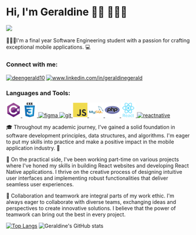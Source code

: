 <h1>Hi, I'm Geraldine 👋🏾 👩🏾‍💻</h1>
<img src='https://github.com/CodesByDine/CodesByDine/assets/91410767/a85919f0-6b36-43f9-882c-b69418da7ecb' />

<p>👩🏽‍💻I'm a final year Software Engineering student with a passion for crafting exceptional mobile applications. 💻 </br>

<h3 align="left">Connect with me:</h3>
<p align="left">
<a href="https://twitter.com/deengerald10" target="blank"><img align="center" src="https://raw.githubusercontent.com/rahuldkjain/github-profile-readme-generator/master/src/images/icons/Social/twitter.svg" alt="deengerald10" height="30" width="40" /></a>
<a href="https://linkedin.com/in/www.linkedin.com/in/geraldinegerald" target="blank"><img align="center" src="https://raw.githubusercontent.com/rahuldkjain/github-profile-readme-generator/master/src/images/icons/Social/linked-in-alt.svg" alt="www.linkedin.com/in/geraldinegerald" height="30" width="40" /></a>
</p>

<h3 align="left">Languages and Tools:</h3>
<p align="left"> <a href="https://www.w3schools.com/cs/" target="_blank" rel="noreferrer"> <img src="https://raw.githubusercontent.com/devicons/devicon/master/icons/csharp/csharp-original.svg" alt="csharp" width="40" height="40"/> </a> <a href="https://www.w3schools.com/css/" target="_blank" rel="noreferrer"> <img src="https://raw.githubusercontent.com/devicons/devicon/master/icons/css3/css3-original-wordmark.svg" alt="css3" width="40" height="40"/> </a> <a href="https://www.figma.com/" target="_blank" rel="noreferrer"> <img src="https://www.vectorlogo.zone/logos/figma/figma-icon.svg" alt="figma" width="40" height="40"/> </a> <a href="https://git-scm.com/" target="_blank" rel="noreferrer"> <img src="https://www.vectorlogo.zone/logos/git-scm/git-scm-icon.svg" alt="git" width="40" height="40"/> </a> <a href="https://developer.mozilla.org/en-US/docs/Web/JavaScript" target="_blank" rel="noreferrer"> <img src="https://raw.githubusercontent.com/devicons/devicon/master/icons/javascript/javascript-original.svg" alt="javascript" width="40" height="40"/> </a> <a href="https://www.mysql.com/" target="_blank" rel="noreferrer"> <img src="https://raw.githubusercontent.com/devicons/devicon/master/icons/mysql/mysql-original-wordmark.svg" alt="mysql" width="40" height="40"/> </a> <a href="https://www.php.net" target="_blank" rel="noreferrer"> <img src="https://raw.githubusercontent.com/devicons/devicon/master/icons/php/php-original.svg" alt="php" width="40" height="40"/> </a> <a href="https://reactjs.org/" target="_blank" rel="noreferrer"> <img src="https://raw.githubusercontent.com/devicons/devicon/master/icons/react/react-original-wordmark.svg" alt="react" width="40" height="40"/> </a> <a href="https://reactnative.dev/" target="_blank" rel="noreferrer"> <img src="https://reactnative.dev/img/header_logo.svg" alt="reactnative" width="40" height="40"/> </a> </p>

🎓 Throughout my academic journey, I've gained a solid foundation in software development principles, data structures, and algorithms. I'm eager to put my skills into practice and make a positive impact in the mobile application industry. 📱<br />

🏢 On the practical side, I've been working part-time on various projects where I've honed my skills in building React websites and developing React Native applications. I thrive on the creative process of designing intuitive user interfaces and implementing robust functionalities that deliver seamless user experiences.<br />

🤝 Collaboration and teamwork are integral parts of my work ethic. I'm always eager to collaborate with diverse teams, exchanging ideas and perspectives to create innovative solutions. I believe that the power of teamwork can bring out the best in every project. <br />

[![Top Langs](https://github-readme-stats.vercel.app/api/top-langs/?username=codesbydine&layout=donut&theme=dracula)](https://github.com/codesbydine/github-readme-stats)
![Geraldine's GitHub stats](https://github-readme-stats.vercel.app/api?username=codesbydine&show_icons=true&theme=dracula)
